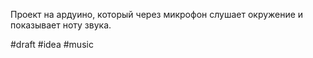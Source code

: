 Проект на ардуино, который через микрофон слушает окружение и показывает ноту звука.

#draft #idea #music